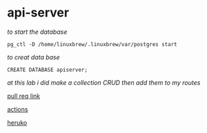 # api-server

*to start the database*

`pg_ctl -D /home/linuxbrew/.linuxbrew/var/postgres start`

*to creat data base*

`CREATE DATABASE apiserver;`

*at this lab i did make a collection  CRUD then add them to my routes*

[pull req link]()

[actions]()

 [heruko]()
